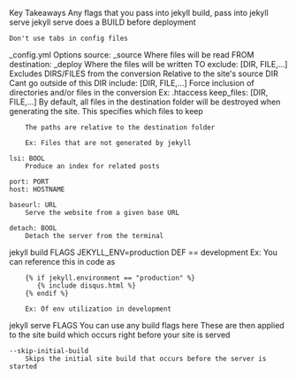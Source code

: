 Key Takeaways
	Any flags that you pass into jekyll build, pass into jekyll serve
		jekyll serve does a BUILD before deployment

	Don't use tabs in config files

_config.yml Options
	source: _source
		Where files will be read FROM
	destination: _deploy
		Where the files will be written TO
	exclude: [DIR, FILE,...]
		Excludes DIRS/FILES from the conversion
			Relative to the site's source DIR
				Cant go outside of this DIR
	include: [DIR, FILE,...]
		Force inclusion of directories and/or files in the conversion
		Ex:
			.htaccess
	keep_files: [DIR, FILE,...]
		By default, all files in the destination folder will be destroyed when generating the site.  This specifies which files to keep

		The paths are relative to the destination folder

		Ex: Files that are not generated by jekyll

	lsi: BOOL
		Produce an index for related posts

	port: PORT
	host: HOSTNAME

	baseurl: URL
		Serve the website from a given base URL

	detach: BOOL
		Detach the server from the terminal


jekyll build FLAGS
	JEKYLL_ENV=production
		DEF == development
		Ex: You can reference this in code as

		{% if jekyll.environment == "production" %}
		   {% include disqus.html %}
		{% endif %}

		Ex: Of env utilization in development
			


jekyll serve FLAGS
	You can use any build flags here
		These are then applied to the site build which occurs right before your site is served

	--skip-initial-build
		Skips the initial site build that occurs before the server is started










